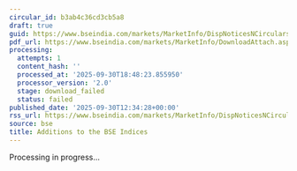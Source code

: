 ```yaml
---
circular_id: b3ab4c36cd3cb5a8
draft: true
guid: https://www.bseindia.com/markets/MarketInfo/DispNoticesNCirculars.aspx?Noticeid={979CA14F-7B2E-4BD4-9465-7C7F1E87CF99}&noticeno=20250930-39&dt=09/30/2025&icount=39&totcount=114&flag=0
pdf_url: https://www.bseindia.com/markets/MarketInfo/DownloadAttach.aspx?id=20250930-39&attachedId=
processing:
  attempts: 1
  content_hash: ''
  processed_at: '2025-09-30T18:48:23.855950'
  processor_version: '2.0'
  stage: download_failed
  status: failed
published_date: '2025-09-30T12:34:28+00:00'
rss_url: https://www.bseindia.com/markets/MarketInfo/DispNoticesNCirculars.aspx?Noticeid={979CA14F-7B2E-4BD4-9465-7C7F1E87CF99}&noticeno=20250930-39&dt=09/30/2025&icount=39&totcount=114&flag=0
source: bse
title: Additions to the BSE Indices
---
```


Processing in progress...